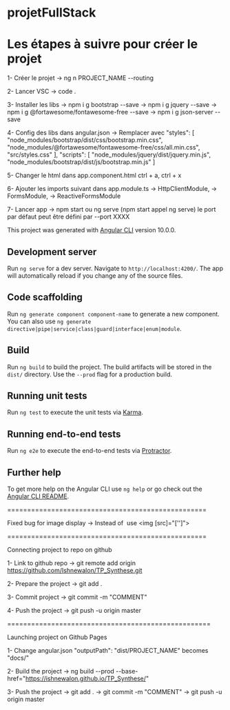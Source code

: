 # projetFullStack

# Les étapes à suivre pour créer le projet

1- Créer le projet
   -> ng n PROJECT_NAME --routing

2- Lancer VSC
    -> code .

3- Installer les libs
    -> npm i g bootstrap --save
    -> npm i g jquery --save
    -> npm i g @fortawesome/fontawesome-free --save
    -> npm i g json-server --save

4- Config des libs dans angular.json
    -> Remplacer avec 
        "styles": [
              "node_modules/bootstrap/dist/css/bootstrap.min.css",
              "node_modules/@fortawesome/fontawesome-free/css/all.min.css",
              "src/styles.css"
            ],
            "scripts": [
              "node_modules/jquery/dist/jquery.min.js",
              "node_modules/bootstrap/dist/js/bootstrap.min.js"
            ]

5- Changer le html dans app.component.html
    ctrl + a, ctrl + x

6- Ajouter les imports suivant dans app.module.ts
    -> HttpClientModule,
    -> FormsModule,
    -> ReactiveFormsModule

7- Lancer app
    -> npm start    ou ng serve (npm start appel ng serve)
        le port par défaut peut être défini par --port XXXX


This project was generated with [Angular CLI](https://github.com/angular/angular-cli) version 10.0.0.

## Development server

Run `ng serve` for a dev server. Navigate to `http://localhost:4200/`. The app will automatically reload if you change any of the source files.

## Code scaffolding

Run `ng generate component component-name` to generate a new component. You can also use `ng generate directive|pipe|service|class|guard|interface|enum|module`.

## Build

Run `ng build` to build the project. The build artifacts will be stored in the `dist/` directory. Use the `--prod` flag for a production build.

## Running unit tests

Run `ng test` to execute the unit tests via [Karma](https://karma-runner.github.io).

## Running end-to-end tests

Run `ng e2e` to execute the end-to-end tests via [Protractor](http://www.protractortest.org/).

## Further help

To get more help on the Angular CLI use `ng help` or go check out the [Angular CLI README](https://github.com/angular/angular-cli/blob/master/README.md).


==================================================

Fixed bug for image display
    -> Instead of <img src="" alt=""> use <img [src]="['']">

==================================================

Connecting project to repo on github

1- Link to github repo
    -> git remote add origin https://github.com/Ishnewalon/TP_Synthese.git

2- Prepare the project
    -> git add .

3- Commit project
    -> git commit -m "COMMENT"

4- Push the project
    -> git push -u origin master

===================================================

Launching project on Github Pages

1- Change angular.json 
    "outputPath": "dist/PROJECT_NAME" becomes "docs/"

2- Build the project
    -> ng build --prod --base-href="https://ishnewalon.github.io/TP_Synthese/"

3- Push the project
    -> git add .
    -> git commit -m "COMMENT"
    -> git push -u origin master
